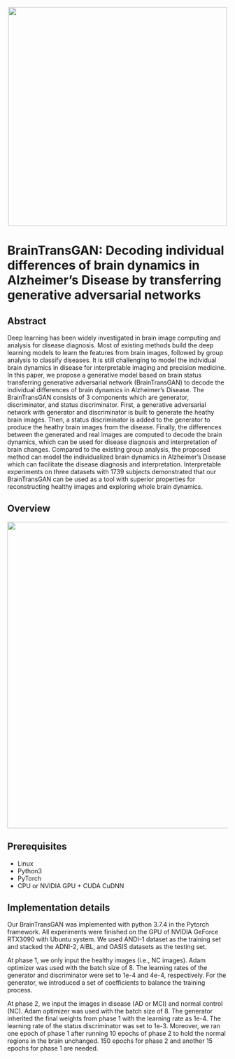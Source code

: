 
<p align="center">
  <img src="https://github.com/xiaoxingxingkz/BrainTransGAN/blob/main/img/subject_.gif" width="500">
</p>

# BrainTransGAN: Decoding individual differences of brain dynamics in Alzheimer’s Disease by transferring generative adversarial networks
## Abstract

Deep learning has been widely investigated in brain image computing and analysis for disease diagnosis. Most of existing methods build the deep learning models to learn the features from brain images, followed by group analysis to classify diseases. It is still challenging to model the individual brain dynamics in disease for interpretable imaging and precision medicine. In this paper, we propose a generative model based on brain status transferring generative adversarial network (BrainTransGAN) to decode the individual differences of brain dynamics in Alzheimer’s Disease. The BrainTransGAN consists of 3 components which are generator, discriminator, and status discriminator. First, a generative adversarial network with generator and discriminator is built to generate the heathy brain images. Then, a status discriminator is added to the generator to produce the heathy brain images from the disease. Finally, the differences between the generated and real images are computed to decode the brain dynamics, which can be used for disease diagnosis and interpretation of brain changes. Compared to the existing group analysis, the proposed method can model the individualized brain dynamics in Alzheimer’s Disease which can facilitate the disease diagnosis and interpretation. Interpretable experiments on three datasets with 1739 subjects demonstrated that our BrainTransGAN can be used as a tool with superior properties for reconstructing healthy images and exploring whole brain dynamics. 

## Overview
<p align="center">
  <img src="https://github.com/xiaoxingxingkz/BrainTransGAN/blob/main/img/F1.png" width="700">
</p>

## Prerequisites

* Linux
* Python3
* PyTorch 
* CPU or NVIDIA GPU + CUDA CuDNN

## Implementation details
Our BrainTransGAN was implemented with python 3.7.4 in the Pytorch framework. All experiments were finished on the GPU of NVIDIA GeForce RTX3090 with Ubuntu system. We used ANDI-1 dataset as the training set and stacked the ADNI-2, AIBL, and OASIS datasets as the testing set. 


At phase 1, we only input the healthy images (i.e., NC images). Adam optimizer was used with the batch size of 8. The learning rates of the generator and discriminator were set to 1e-4 and 4e-4, respectively. For the generator, we introduced a set of coefficients to balance the training process. 


At phase 2, we input the images in disease (AD or MCI) and normal control (NC). Adam optimizer was used with the batch size of 8. The generator inherited the final weights from phase 1 with the learning rate as 1e-4. The learning rate of the status discriminator was set to 1e-3. Moreover, we ran one epoch of phase 1 after running 10 epochs of phase 2 to hold the normal regions in the brain unchanged. 150 epochs for phase 2 and another 15 epochs for phase 1 are needed. 
